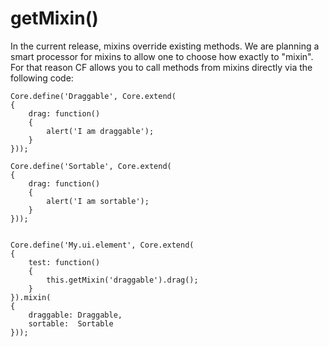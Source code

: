# getMixin() #

In the current release, mixins override existing methods. We are planning a smart processor for mixins to allow one to choose how exactly to "mixin". For that reason CF allows you to call methods from mixins directly via the following code:

```
Core.define('Draggable', Core.extend(
{
	drag: function()
	{
		alert('I am draggable');
	}
}));

Core.define('Sortable', Core.extend(
{
	drag: function()
	{
		alert('I am sortable');
	}
}));


Core.define('My.ui.element', Core.extend(
{
	test: function()
	{
		this.getMixin('draggable').drag();
	}
}).mixin(
{
	draggable: Draggable,
	sortable:  Sortable
}));
```